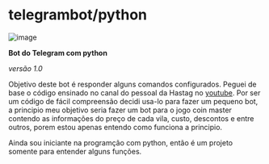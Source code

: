 # telegrambot/python
![image](https://user-images.githubusercontent.com/100159466/155147308-8431c5da-7135-4c73-949c-0cb58bb3084d.png)

**Bot do Telegram com python**
  
_versão 1.0_

Objetivo deste bot é responder alguns comandos configurados.
Peguei de base o código ensinado no canal do pessoal da Hastag no <a href="https://www.youtube.com/watch?v=_RQw5Nw7Op0"> youtube</a>. Por ser um código de fácil compreensão decidi usa-lo para fazer um pequeno bot, a principio meu objetivo seria fazer um bot para o jogo coin master contendo as informações do preço de cada vila, custo, descontos e entre outros, porem estou apenas entendo como funciona a principio.

Ainda sou iniciante na programção com python, então é um projeto somente para entender alguns funções.
